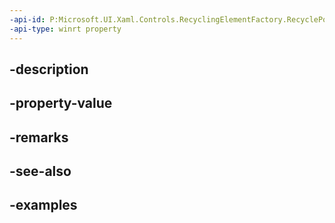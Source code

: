```yaml
---
-api-id: P:Microsoft.UI.Xaml.Controls.RecyclingElementFactory.RecyclePool
-api-type: winrt property
---
```


## -description

## -property-value

## -remarks

## -see-also

## -examples


